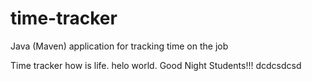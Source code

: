 # time-tracker
Java (Maven) application for tracking time on the job

Time tracker
how is life.
helo world.
Good Night Students!!!    dcdcsdcsd
